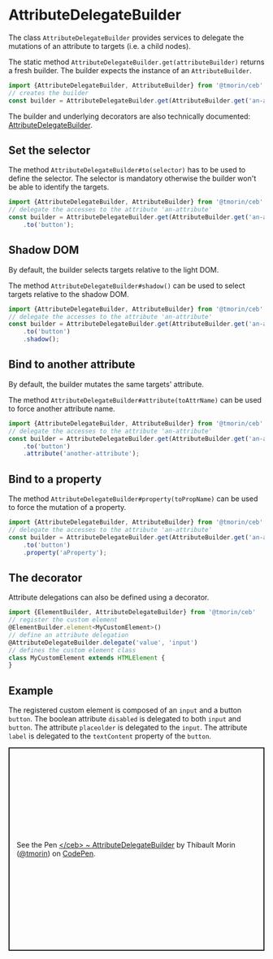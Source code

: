 # AttributeDelegateBuilder

The class `AttributeDelegateBuilder` provides services to delegate the mutations of an attribute to targets (i.e. a child nodes).

The static method `AttributeDelegateBuilder.get(attributeBuilder)` returns a fresh builder.
The builder expects the instance of an `AttributeBuilder`.

```javascript
import {AttributeDelegateBuilder, AttributeBuilder} from '@tmorin/ceb'
// creates the builder
const builder = AttributeDelegateBuilder.get(AttributeBuilder.get('an-attribute'))
```

The builder and underlying decorators are also technically documented: [AttributeDelegateBuilder](../api/classes/attributedelegatebuilder.html).

## Set the selector

The method `AttributeDelegateBuilder#to(selector)` has to be used to define the selector.
The selector is mandatory otherwise the builder won't be able to identify the targets.

```javascript
import {AttributeDelegateBuilder, AttributeBuilder} from '@tmorin/ceb'
// delegate the accesses to the attribute 'an-attribute'
const builder = AttributeDelegateBuilder.get(AttributeBuilder.get('an-attribute'))
    .to('button');
```

## Shadow DOM

By default, the builder selects targets relative to the light DOM.

The method `AttributeDelegateBuilder#shadow()` can be used to select targets relative to the shadow DOM.

```javascript
import {AttributeDelegateBuilder, AttributeBuilder} from '@tmorin/ceb'
// delegate the accesses to the attribute 'an-attribute'
const builder = AttributeDelegateBuilder.get(AttributeBuilder.get('an-attribute'))
    .to('button')
    .shadow();
```

## Bind to another attribute

By default, the builder mutates the same targets' attribute.

The method `AttributeDelegateBuilder#attribute(toAttrName)` can be used to force another attribute name.

```javascript
import {AttributeDelegateBuilder, AttributeBuilder} from '@tmorin/ceb'
// delegate the accesses to the attribute 'an-attribute'
const builder = AttributeDelegateBuilder.get(AttributeBuilder.get('an-attribute'))
    .to('button')
    .attribute('another-attribute');
```

## Bind to a property

The method `AttributeDelegateBuilder#property(toPropName)` can be used to force the mutation of a property.

```javascript
import {AttributeDelegateBuilder, AttributeBuilder} from '@tmorin/ceb'
// delegate the accesses to the attribute 'an-attribute'
const builder = AttributeDelegateBuilder.get(AttributeBuilder.get('an-attribute'))
    .to('button')
    .property('aProperty');
```

## The decorator

Attribute delegations can also be defined using a decorator.

```javascript
import {ElementBuilder, AttributeDelegateBuilder} from '@tmorin/ceb'
// register the custom element
@ElementBuilder.element<MyCustomElement>()
// define an attribute delegation
@AttributeDelegateBuilder.delegate('value', 'input')
// defines the custom element class
class MyCustomElement extends HTMLElement {
}
```

## Example

The registered custom element is composed of an `input` and a button `button`.
The boolean attribute `disabled` is delegated to both `input` and `button`.
The attribute `placeolder` is delegated to the `input`.
The attribute `label` is delegated to the `textContent` property of the `button`.

<p class="codepen" data-height="400" data-theme-id="light" data-default-tab="js,result" data-user="tmorin" data-slug-hash="XWJNOwN" style="height: 400px; box-sizing: border-box; display: flex; align-items: center; justify-content: center; border: 2px solid; margin: 1em 0; padding: 1em;" data-pen-title="&amp;lt;/ceb&amp;gt; ~ AttributeDelegateBuilder">
  <span>See the Pen <a href="https://codepen.io/tmorin/pen/XWJNOwN">
  &lt;/ceb&gt; ~ AttributeDelegateBuilder</a> by Thibault Morin (<a href="https://codepen.io/tmorin">@tmorin</a>)
  on <a href="https://codepen.io">CodePen</a>.</span>
</p>
<script async src="https://static.codepen.io/assets/embed/ei.js"></script>
